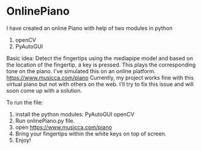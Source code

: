 # OnlinePiano
I have created an online Piano with help of two modules in python
1. openCV
2. PyAutoGUI

Basic idea:
Detect the fingertips using the mediapipe model and based on the location of the fingertip, a key is pressed. This plays the corresponding tone on the piano. I've simulated this on  an online platform.
https://www.musicca.com/piano
Currently, my project works fine with this virtual piano but not with others on the web. I'll try to fix this issue and will soon come up with a solution.

To run the file:
1. install the python modules: PyAutoGUI <pip install PyAutoGUI>
                               openCV <pip install opencv-python>
2. Run onlinePiano.py file.
3. open https://www.musicca.com/piano
3. Bring your fingertips within the white keys on top of screen.
4. Enjoy!
